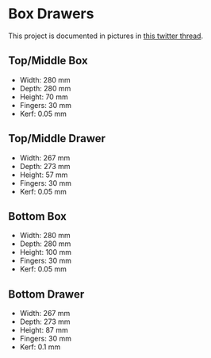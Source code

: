# Box Drawers

This project is documented in pictures in [this twitter thread](https://twitter.com/ducksauz/status/1300133294189633536).

## Top/Middle Box
* Width: 280 mm
* Depth: 280 mm
* Height: 70 mm
* Fingers: 30 mm
* Kerf: 0.05 mm

## Top/Middle Drawer
* Width: 267 mm
* Depth: 273 mm
* Height: 57 mm
* Fingers: 30 mm
* Kerf: 0.05 mm

## Bottom Box
* Width: 280 mm
* Depth: 280 mm
* Height: 100 mm
* Fingers: 30 mm
* Kerf: 0.05 mm

## Bottom Drawer
* Width: 267 mm
* Depth: 273 mm
* Height: 87 mm
* Fingers: 30 mm
* Kerf: 0.1 mm

